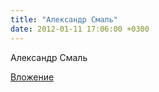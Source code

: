 ```yaml
---
title: "Александр Смаль"
date: 2012-01-11 17:06:00 +0300
---
```


Александр Смаль

[Вложение](https://vk.com/photo2541_273026846)
